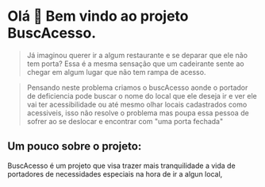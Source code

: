 # Olá 👋 Bem vindo ao projeto BuscAcesso.

>Já imaginou querer ir a algum restaurante e se deparar que ele não tem porta?
Essa é a mesma sensação que um cadeirante sente ao chegar em algum lugar que não tem rampa de acesso.

>Pensando neste problema criamos o buscAcesso aonde o portador de deficiencia pode buscar o nome do local que ele deseja ir e ver ele vai ter acessibilidade ou até mesmo olhar locais cadastrados como acessiveis, isso não resolve o problema mas poupa essa pessoa de sofrer ao se deslocar e encontrar com "uma porta fechada"

## Um pouco sobre o projeto:

BuscAcesso é um projeto que visa trazer mais tranquilidade a vida de portadores de necessidades especiais na hora de ir a algun local,


